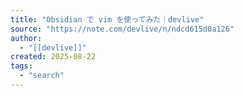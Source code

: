 ```yaml
---
title: "Obsidian で vim を使ってみた｜devlive"
source: "https://note.com/devlive/n/ndcd615d0a126"
author:
  - "[[devlive]]"
created: 2025-08-22
tags:
  - "search"
---
```

